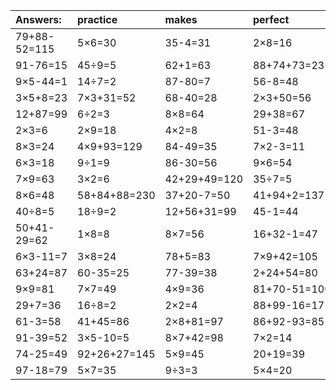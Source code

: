 | Answers: | practice | makes | perfect | ! |
| :--- | :--- | :--- | :--- | :--- |
| 79+88-52=115 | 5×6=30 | 35-4=31 | 2×8=16 | 81÷9=9 | 
| 91-76=15 | 45÷9=5 | 62+1=63 | 88+74+73=235 | 48-8=40 | 
| 9×5-44=1 | 14÷7=2 | 87-80=7 | 56-8=48 | 22+84-15=91 | 
| 3×5+8=23 | 7×3+31=52 | 68-40=28 | 2×3+50=56 | 42-5=37 | 
| 12+87=99 | 6÷2=3 | 8×8=64 | 29+38=67 | 72+23=95 | 
| 2×3=6 | 2×9=18 | 4×2=8 | 51-3=48 | 2×6=12 | 
| 8×3=24 | 4×9+93=129 | 84-49=35 | 7×2-3=11 | 76+77-96=57 | 
| 6×3=18 | 9÷1=9 | 86-30=56 | 9×6=54 | 99-80=19 | 
| 7×9=63 | 3×2=6 | 42+29+49=120 | 35÷7=5 | 89-20=69 | 
| 8×6=48 | 58+84+88=230 | 37+20-7=50 | 41+94+2=137 | 8×8-22=42 | 
| 40÷8=5 | 18÷9=2 | 12+56+31=99 | 45-1=44 | 35+39=74 | 
| 50+41-29=62 | 1×8=8 | 8×7=56 | 16+32-1=47 | 7×5=35 | 
| 6×3-11=7 | 3×8=24 | 78+5=83 | 7×9+42=105 | 78-52=26 | 
| 63+24=87 | 60-35=25 | 77-39=38 | 2+24+54=80 | 5×3=15 | 
| 9×9=81 | 7×7=49 | 4×9=36 | 81+70-51=100 | 81+7=88 | 
| 29+7=36 | 16÷8=2 | 2×2=4 | 88+99-16=171 | 4×7=28 | 
| 61-3=58 | 41+45=86 | 2×8+81=97 | 86+92-93=85 | 32÷4=8 | 
| 91-39=52 | 3×5-10=5 | 8×7+42=98 | 7×2=14 | 6+81+94=181 | 
| 74-25=49 | 92+26+27=145 | 5×9=45 | 20+19=39 | 6×6=36 | 
| 97-18=79 | 5×7=35 | 9÷3=3 | 5×4=20 | 12÷3=4 | 
